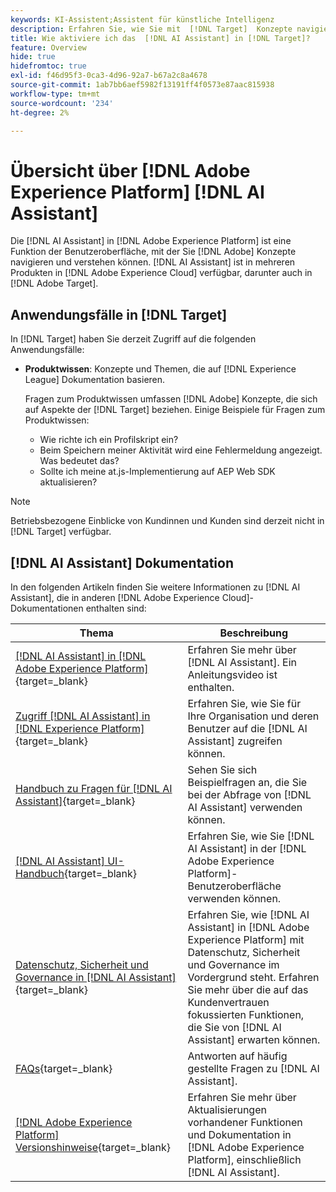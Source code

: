 ```yaml
---
keywords: KI-Assistent;Assistent für künstliche Intelligenz
description: Erfahren Sie, wie Sie mit  [!DNL Target]  Konzepte navigieren und verstehen können [!DNL AI Assistant].
title: Wie aktiviere ich das  [!DNL AI Assistant] in [!DNL Target]?
feature: Overview
hide: true
hidefromtoc: true
exl-id: f46d95f3-0ca3-4d96-92a7-b67a2c8a4678
source-git-commit: 1ab7bb6aef5982f13191ff4f0573e87aac815938
workflow-type: tm+mt
source-wordcount: '234'
ht-degree: 2%

---
```


# Übersicht über [!DNL Adobe Experience Platform] [!DNL AI Assistant]

Die [!DNL AI Assistant] in [!DNL Adobe Experience Platform] ist eine Funktion der Benutzeroberfläche, mit der Sie [!DNL Adobe] Konzepte navigieren und verstehen können. [!DNL AI Assistant] ist in mehreren Produkten in [!DNL Adobe Experience Cloud] verfügbar, darunter auch in [!DNL Adobe Target].

## Anwendungsfälle in [!DNL Target]

In [!DNL Target] haben Sie derzeit Zugriff auf die folgenden Anwendungsfälle:

* **Produktwissen**: Konzepte und Themen, die auf [!DNL Experience League] Dokumentation basieren.

  Fragen zum Produktwissen umfassen [!DNL Adobe] Konzepte, die sich auf Aspekte der [!DNL Target] beziehen. Einige Beispiele für Fragen zum Produktwissen:

   * Wie richte ich ein Profilskript ein?
   * Beim Speichern meiner Aktivität wird eine Fehlermeldung angezeigt. Was bedeutet das?
   * Sollte ich meine at.js-Implementierung auf AEP Web SDK aktualisieren?

>[!NOTE]
>
>Betriebsbezogene Einblicke von Kundinnen und Kunden sind derzeit nicht in [!DNL Target] verfügbar.

## [!DNL AI Assistant] Dokumentation

In den folgenden Artikeln finden Sie weitere Informationen zu [!DNL AI Assistant], die in anderen [!DNL Adobe Experience Cloud]-Dokumentationen enthalten sind:

| Thema | Beschreibung |
| --- | --- |
| [[!DNL AI Assistant] in [!DNL Adobe Experience Platform]](https://experienceleague.adobe.com/en/docs/experience-platform/ai-assistant/home){target=_blank} | Erfahren Sie mehr über [!DNL AI Assistant]. Ein Anleitungsvideo ist enthalten. |
| [Zugriff [!DNL AI Assistant] in [!DNL Experience Platform]](https://experienceleague.adobe.com/en/docs/experience-platform/ai-assistant/access){target=_blank} | Erfahren Sie, wie Sie für Ihre Organisation und deren Benutzer auf die [!DNL AI Assistant] zugreifen können. |
| [Handbuch zu Fragen für [!DNL AI Assistant]](https://experienceleague.adobe.com/en/docs/experience-platform/ai-assistant/questions){target=_blank} | Sehen Sie sich Beispielfragen an, die Sie bei der Abfrage von [!DNL AI Assistant] verwenden können. |
| [[!DNL AI Assistant] UI-Handbuch](https://experienceleague.adobe.com/en/docs/experience-platform/ai-assistant/ui-guide){target=_blank} | Erfahren Sie, wie Sie [!DNL AI Assistant] in der [!DNL Adobe Experience Platform]-Benutzeroberfläche verwenden können. |
| [Datenschutz, Sicherheit und Governance in [!DNL AI Assistant]](https://experienceleague.adobe.com/en/docs/experience-platform/ai-assistant/privacy){target=_blank} | Erfahren Sie, wie [!DNL AI Assistant] in [!DNL Adobe Experience Platform] mit Datenschutz, Sicherheit und Governance im Vordergrund steht. Erfahren Sie mehr über die auf das Kundenvertrauen fokussierten Funktionen, die Sie von [!DNL AI Assistant] erwarten können. |
| [FAQs](https://experienceleague.adobe.com/en/docs/experience-platform/ai-assistant/faq){target=_blank} | Antworten auf häufig gestellte Fragen zu [!DNL AI Assistant]. |
| [[!DNL Adobe Experience Platform] Versionshinweise](https://experienceleague.adobe.com/en/docs/experience-platform/release-notes/latest){target=_blank} | Erfahren Sie mehr über Aktualisierungen vorhandener Funktionen und Dokumentation in [!DNL Adobe Experience Platform], einschließlich [!DNL AI Assistant]. |